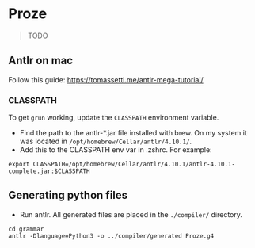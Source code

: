 # Proze

> TODO

## Antlr on mac

Follow this guide: https://tomassetti.me/antlr-mega-tutorial/

### CLASSPATH

To get `grun` working, update the `CLASSPATH` environment variable.

- Find the path to the antlr-*.jar file installed with brew. On my system
  it was located in `/opt/homebrew/Cellar/antlr/4.10.1/`.
- Add this to the CLASSPATH env var in .zshrc. For example:
```
export CLASSPATH=/opt/homebrew/Cellar/antlr/4.10.1/antlr-4.10.1-complete.jar:$CLASSPATH
```

## Generating python files

- Run antlr. All generated files are placed in the `./compiler/` directory.

```shell
cd grammar
antlr -Dlanguage=Python3 -o ../compiler/generated Proze.g4
```
